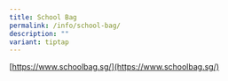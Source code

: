 ```yaml
---
title: School Bag
permalink: /info/school-bag/
description: ""
variant: tiptap
---
```

[https://www.schoolbag.sg/](https://www.schoolbag.sg/)